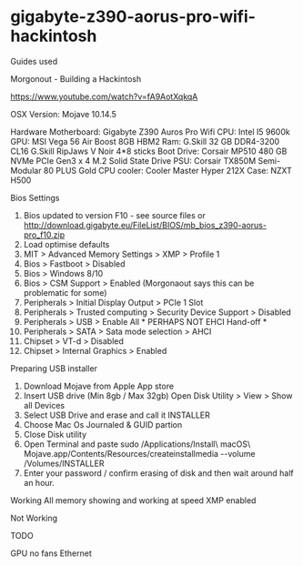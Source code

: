 # gigabyte-z390-aorus-pro-wifi-hackintosh

Guides used

Morgonout - Building a Hackintosh

https://www.youtube.com/watch?v=fA9AotXqkqA

OSX Version: Mojave 10.14.5


Hardware
Motherboard: Gigabyte Z390 Auros Pro Wifi
CPU: Intel I5 9600k
GPU: MSI Vega 56 Air Boost 8GB HBM2
Ram: G.Skill 32 GB DDR4-3200 CL16 G.Skill RipJaws V Noir 4*8 sticks
Boot Drive: Corsair MP510 480 GB NVMe PCIe Gen3 x 4 M.2 Solid State Drive
PSU: Corsair TX850M  Semi-Modular 80 PLUS Gold
CPU cooler: Cooler Master Hyper 212X
Case: NZXT H500

Bios Settings

1. Bios updated to version F10 - see source files or http://download.gigabyte.eu/FileList/BIOS/mb_bios_z390-aorus-pro_f10.zip
2. Load optimise defaults
3. MIT > Advanced Memory Settings > XMP > Profile 1
4. Bios > Fastboot > Disabled 
5. Bios > Windows 8/10
6. Bios > CSM Support > Enabled (Morgonaout says this can be problematic for some)
7. Peripherals > Initial Display Output > PCIe 1 Slot 
8. Peripherals > Trusted computing > Security Device Support > Disabled
9. Peripherals > USB > Enable All * PERHAPS NOT EHCI Hand-off *
10. Peripherals > SATA > Sata mode selection > AHCI
11. Chipset > VT-d > Disabled
12. Chipset > Internal Graphics > Enabled



Preparing USB installer
1. Download Mojave from Apple App store
2. Insert USB drive (Min 8gb / Max 32gb) Open Disk Utility > View > Show all Devices
3. Select USB Drive and erase and call it INSTALLER  
4. Choose Mac Os Journaled & GUID partion
5. Close Disk utility
6. Open Terminal and paste
sudo /Applications/Install\ macOS\ Mojave.app/Contents/Resources/createinstallmedia --volume /Volumes/INSTALLER
7. Enter your password / confirm erasing of disk and then wait around half an hour.








Working
All memory showing and working at speed XMP enabled

Not Working

TODO

GPU no fans
Ethernet
